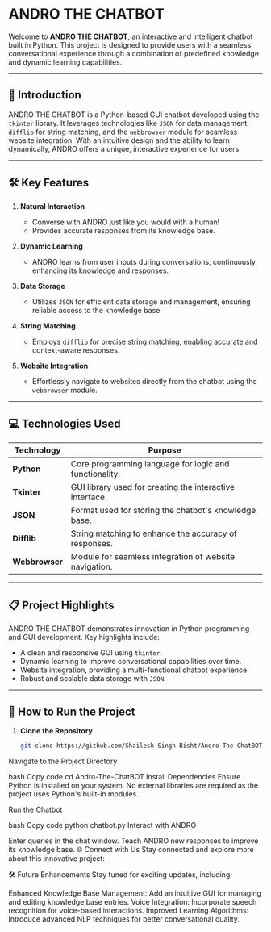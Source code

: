 # ANDRO THE CHATBOT

Welcome to **ANDRO THE CHATBOT**, an interactive and intelligent chatbot built in Python. This project is designed to provide users with a seamless conversational experience through a combination of predefined knowledge and dynamic learning capabilities.

---

## 🌟 **Introduction**
ANDRO THE CHATBOT is a Python-based GUI chatbot developed using the `tkinter` library. It leverages technologies like `JSON` for data management, `difflib` for string matching, and the `webbrowser` module for seamless website integration. With an intuitive design and the ability to learn dynamically, ANDRO offers a unique, interactive experience for users.

---

## 🛠 **Key Features**

1. **Natural Interaction**  
   - Converse with ANDRO just like you would with a human!  
   - Provides accurate responses from its knowledge base.

2. **Dynamic Learning**  
   - ANDRO learns from user inputs during conversations, continuously enhancing its knowledge and responses.  

3. **Data Storage**  
   - Utilizes `JSON` for efficient data storage and management, ensuring reliable access to the knowledge base.  

4. **String Matching**  
   - Employs `difflib` for precise string matching, enabling accurate and context-aware responses.  

5. **Website Integration**  
   - Effortlessly navigate to websites directly from the chatbot using the `webbrowser` module.

---

## 💻 **Technologies Used**

| **Technology**  | **Purpose**                                         |
|------------------|-----------------------------------------------------|
| **Python**       | Core programming language for logic and functionality. |
| **Tkinter**      | GUI library used for creating the interactive interface. |
| **JSON**         | Format used for storing the chatbot's knowledge base. |
| **Difflib**      | String matching to enhance the accuracy of responses. |
| **Webbrowser**   | Module for seamless integration of website navigation. |

---

## 📋 **Project Highlights**

ANDRO THE CHATBOT demonstrates innovation in Python programming and GUI development. Key highlights include:
- A clean and responsive GUI using `tkinter`.
- Dynamic learning to improve conversational capabilities over time.
- Website integration, providing a multi-functional chatbot experience.
- Robust and scalable data storage with `JSON`.

---

## 🚀 **How to Run the Project**

1. **Clone the Repository**  
   ```bash
   git clone https://github.com/Shailesh-Singh-Bisht/Andro-The-ChatBOT.git
Navigate to the Project Directory

bash
Copy code
cd Andro-The-ChatBOT
Install Dependencies
Ensure Python is installed on your system. No external libraries are required as the project uses Python's built-in modules.

Run the Chatbot

bash
Copy code
python chatbot.py
Interact with ANDRO

Enter queries in the chat window.
Teach ANDRO new responses to improve its knowledge base.
🌐 Connect with Us
Stay connected and explore more about this innovative project:


🛠 Future Enhancements
Stay tuned for exciting updates, including:

Enhanced Knowledge Base Management: Add an intuitive GUI for managing and editing knowledge base entries.
Voice Integration: Incorporate speech recognition for voice-based interactions.
Improved Learning Algorithms: Introduce advanced NLP techniques for better conversational quality.
